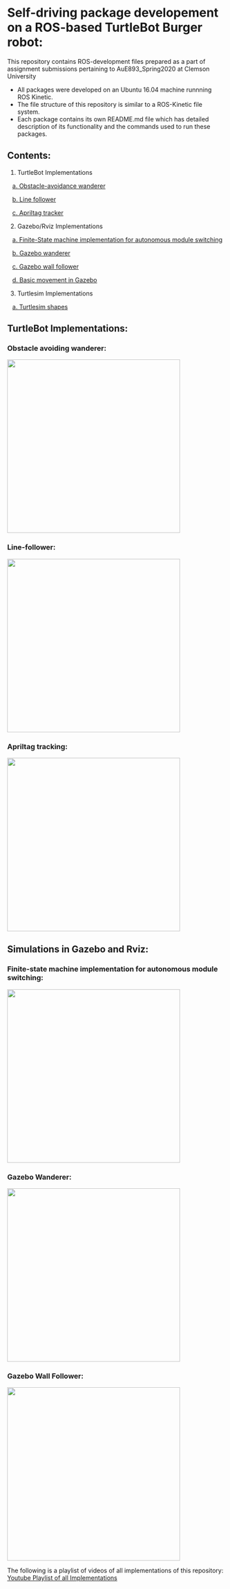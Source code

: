 # Self-driving package developement on a ROS-based TurtleBot Burger robot:
This repository contains ROS-development files prepared as a part of assignment submissions pertaining to AuE893_Spring2020 at Clemson University
- All packages were developed on an Ubuntu 16.04 machine runnning ROS Kinetic.
- The file structure of this repository is similar to a ROS-Kinetic file system.
- Each package contains its own README.md file which has detailed description of its functionality and the commands used to run these packages.

## Contents:
1. TurtleBot Implementations

&nbsp;&nbsp;&nbsp;[a. Obstacle-avoidance wanderer](https://github.com/shorane/ROS_Autonomous_TurtleBot/tree/master/AuE893_spring20_Shubham_Horane/src/assignment4_obstacleavoidance)
  
&nbsp;&nbsp;&nbsp;[b. Line follower](https://github.com/shorane/ROS_Autonomous_TurtleBot/tree/master/AuE893_spring20_Shubham_Horane/src/assignment4_obstacleavoidance)
  
&nbsp;&nbsp;&nbsp;[c. Apriltag tracker](https://github.com/shorane/ROS_Autonomous_TurtleBot/tree/master/AuE893_spring20_Shubham_Horane/src/assignment5_trackingandfollowing)
  
2. Gazebo/Rviz Implementations

&nbsp;&nbsp;&nbsp;[a. Finite-State machine implementation for autonomous module switching](https://github.com/shorane/ROS_Autonomous_TurtleBot/tree/master/AuE893_spring20_Shubham_Horane/src/turtlebot3_auefinals_pkg)

&nbsp;&nbsp;&nbsp;[b. Gazebo wanderer](https://github.com/shorane/ROS_Autonomous_TurtleBot/tree/master/AuE893_spring20_Shubham_Horane/src/assignment4_obstacleavoidance)

&nbsp;&nbsp;&nbsp;[c. Gazebo wall follower](https://github.com/shorane/ROS_Autonomous_TurtleBot/tree/master/AuE893_spring20_Shubham_Horane/src/assignment4_obstacleavoidance)

&nbsp;&nbsp;&nbsp;[d. Basic movement in Gazebo](https://github.com/shorane/ROS_Autonomous_TurtleBot/tree/master/AuE893_spring20_Shubham_Horane/src/assignment3_pkg)

3. Turtlesim Implementations

&nbsp;&nbsp;&nbsp;[a. Turtlesim shapes](https://github.com/shorane/ROS_Autonomous_TurtleBot/tree/master/AuE893_spring20_Shubham_Horane/src/assignment2_pkg)

## TurtleBot Implementations: 

### Obstacle avoiding wanderer: 
<img src="https://github.com/shorane/ROS_Autonomous_TurtleBot/blob/master/AuE893_spring20_Shubham_Horane/src/assignment4_obstacleavoidance/videos/TB_wanderer.gif" height="400" /> 

### Line-follower: 
<img src="https://github.com/shorane/ROS_Autonomous_TurtleBot/blob/master/AuE893_spring20_Shubham_Horane/src/assignment5_trackingandfollowing/videos/TB-line-follower.gif" height="400" />

### Apriltag tracking:
<img src="https://github.com/shorane/ROS_Autonomous_TurtleBot/blob/master/AuE893_spring20_Shubham_Horane/src/assignment5_trackingandfollowing/videos/TB_apriltag.gif" height="400" />

## Simulations in Gazebo and Rviz:

### Finite-state machine implementation for autonomous module switching: 
<img src="https://github.com/shorane/ROS_Autonomous_TurtleBot/blob/master/AuE893_spring20_Shubham_Horane/src/turtlebot3_auefinals_pkg/videos/Media1.gif" height="400" />

### Gazebo Wanderer: 
<img src="https://github.com/shorane/ROS_Autonomous_TurtleBot/blob/master/AuE893_spring20_Shubham_Horane/src/assignment4_obstacleavoidance/videos/Gazebo-wanderer.gif" height="400" />

### Gazebo Wall Follower: 
<img src="https://github.com/shorane/ROS_Autonomous_TurtleBot/blob/master/AuE893_spring20_Shubham_Horane/src/assignment4_obstacleavoidance/videos/Wall-Gazebo.gif" height="400" />

The following is a playlist of videos of all implementations of this repository: 
[Youtube Playlist of all Implementations](http://www.youtube.com/watch?v=Knvnb4CIv_g&list=PLmd0PUITvcObZ9FKlgNsXS9QySAe4zX3U)
